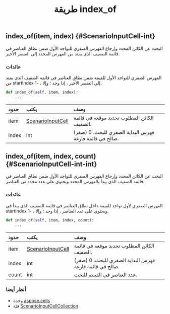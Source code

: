 ﻿---
title: طريقة index_of
second_title: Aspose.Cells for Python via .NET API المراجع
description:
type: docs
weight: 50
url: /ar/python-net/aspose.cells/scenarioinputcellcollection/index_of/
is_root: false
---
##  index_of(item, index) {#ScenarioInputCell-int}
البحث عن الكائن المحدد وإرجاع الفهرس الصفري للتواجد الأول ضمن نطاق العناصر في قائمة الصفيف الذي يمتد من الفهرس المحدد إلى العنصر الأخير.


###  عائدات

الفهرس الصفري للتواجد الأول للقيمة ضمن نطاق العناصر في قائمة الصفيف الذي يمتد من startIndex إلى العنصر الأخير ، إذا وجد ؛ وإلا ، -1.


```python
def index_of(self, item, index):
    ...
```


| حدود| يكتب| وصف|
| :- | :- | :- |
| item | [ScenarioInputCell](/cells/ar/python-net/aspose.cells/scenarioinputcell) | الكائن المطلوب تحديد موقعه في قائمة الصفيف.|
| index | int | فهرس البداية الصفري للبحث. 0 (صفر) صالح في قائمة فارغة.|


##  index_of(item, index, count) {#ScenarioInputCell-int-int}
البحث عن الكائن المحدد وإرجاع الفهرس الصفري للتواجد الأول ضمن نطاق العناصر في قائمة الصفيف الذي يبدأ بالفهرس المحدد ويحتوي على عدد محدد من العناصر.


###  عائدات

الفهرس الصفري لأول تواجد للقيمة داخل نطاق العناصر في قائمة الصفيف الذي يبدأ في startIndex ويحتوي على عدد العناصر ، إذا وجد ؛ وإلا ، -1.


```python
def index_of(self, item, index, count):
    ...
```


| حدود| يكتب| وصف|
| :- | :- | :- |
| item | [ScenarioInputCell](/cells/ar/python-net/aspose.cells/scenarioinputcell) | الكائن المطلوب تحديد موقعه في قائمة الصفيف.|
| index | int | فهرس البداية الصفري للبحث. 0 (صفر) صالح في قائمة فارغة.|
| count | int | عدد العناصر في القسم للبحث.|



###  أنظر أيضا
* وحدة [aspose.cells](../../)
* فئة [ScenarioInputCellCollection](/cells/ar/python-net/aspose.cells/scenarioinputcellcollection)
